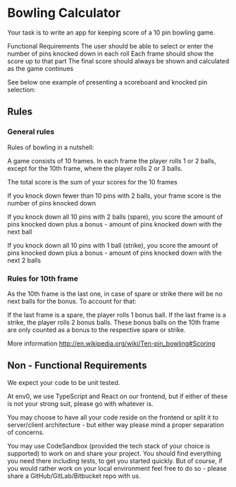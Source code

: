 # Bowling Calculator

Your task is to write an app for keeping score of a 10 pin bowling game.

Functional Requirements
The user should be able to select or enter the number of pins knocked down in each roll
Each frame should show the score up to that part
The final score should always be shown and calculated as the game continues

See below one example of presenting a scoreboard and knocked pin selection:

## Rules

### General rules

Rules of bowling in a nutshell:

A game consists of 10 frames. In each frame the player rolls 1 or 2 balls, except for the 10th frame, where the player rolls 2 or 3 balls.

The total score is the sum of your scores for the 10 frames

If you knock down fewer than 10 pins with 2 balls, your frame score is the number of pins knocked down

If you knock down all 10 pins with 2 balls (spare), you score the amount of pins knocked down plus a bonus - amount of pins knocked down with the next ball

If you knock down all 10 pins with 1 ball (strike), you score the amount of pins knocked down plus a bonus - amount of pins knocked down with the next 2 balls

### Rules for 10th frame

As the 10th frame is the last one, in case of spare or strike there will be no next balls for the bonus. To account for that:

If the last frame is a spare, the player rolls 1 bonus ball.
If the last frame is a strike, the player rolls 2 bonus balls.
These bonus balls on the 10th frame are only counted as a bonus to the respective spare or strike.

More information
<http://en.wikipedia.org/wiki/Ten-pin_bowling#Scoring>

## Non - Functional Requirements

We expect your code to be unit tested.  

At env0, we use TypeScript and React on our frontend, but if either of these is not your strong suit, please go with whatever is.  

You may choose to have all your code reside on the frontend or split it to server/client architecture - but either way please mind a proper separation of concerns.

You may use CodeSandbox (provided the tech stack of your choice is supported) to work on and share your project.
You should find everything you need there including tests, to get you started quickly.
But of course, if you would rather work on your local environment feel free to do so -  please share a GitHub/GitLab/Bitbucket repo with us.  
